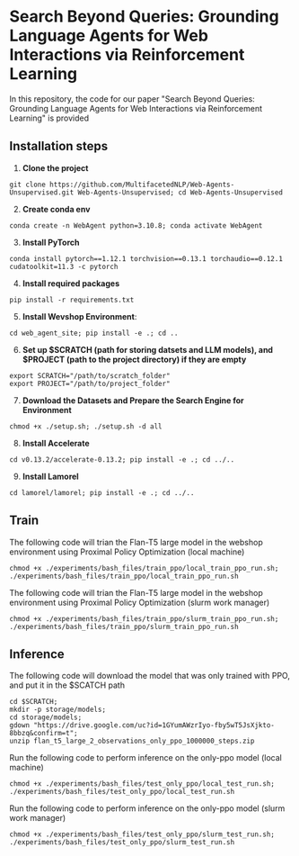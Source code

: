 # Search Beyond Queries: Grounding Language Agents for Web Interactions via Reinforcement Learning

In this repository, the code for our paper "Search Beyond Queries: Grounding Language Agents for Web
Interactions via Reinforcement Learning" is provided

## Installation steps

1. **Clone the project**
```
git clone https://github.com/MultifacetedNLP/Web-Agents-Unsupervised.git Web-Agents-Unsupervised; cd Web-Agents-Unsupervised
```
2. **Create conda env**
```
conda create -n WebAgent python=3.10.8; conda activate WebAgent
```
3. **Install PyTorch**
```
conda install pytorch==1.12.1 torchvision==0.13.1 torchaudio==0.12.1 cudatoolkit=11.3 -c pytorch
```
4. **Install required packages**
```
pip install -r requirements.txt
```
5. **Install Wevshop Environment**: 
```
cd web_agent_site; pip install -e .; cd ..
```
6. **Set up $SCRATCH (path for storing datsets and LLM models), and $PROJECT (path to the project directory) if they are empty**
```
export SCRATCH="/path/to/scratch_folder"
export PROJECT="/path/to/project_folder"
```
7. **Download the Datasets and Prepare the Search Engine for Environment**
```
chmod +x ./setup.sh; ./setup.sh -d all
```
8. **Install Accelerate**
```
cd v0.13.2/accelerate-0.13.2; pip install -e .; cd ../..
```
9. **Install Lamorel**
```
cd lamorel/lamorel; pip install -e .; cd ../..
```

## Train
The following code will trian the Flan-T5 large model in the webshop environment using Proximal Policy Optimization (local machine)
```
chmod +x ./experiments/bash_files/train_ppo/local_train_ppo_run.sh;
./experiments/bash_files/train_ppo/local_train_ppo_run.sh
```
The following code will trian the Flan-T5 large model in the webshop environment using Proximal Policy Optimization (slurm work manager)
```
chmod +x ./experiments/bash_files/train_ppo/slurm_train_ppo_run.sh;
./experiments/bash_files/train_ppo/slurm_train_ppo_run.sh
```

## Inference
The following code will download the model that was only trained with PPO, and put it in the $SCATCH path
```
cd $SCRATCH;
mkdir -p storage/models;
cd storage/models;
gdown "https://drive.google.com/uc?id=1GYumAWzrIyo-fby5wT5JsXjkto-8bbzq&confirm=t";
unzip flan_t5_large_2_observations_only_ppo_1000000_steps.zip
```
Run the following code to perform inference on the only-ppo model (local machine)
```
chmod +x ./experiments/bash_files/test_only_ppo/local_test_run.sh;
./experiments/bash_files/test_only_ppo/local_test_run.sh
```
Run the following code to perform inference on the only-ppo model (slurm work manager)
```
chmod +x ./experiments/bash_files/test_only_ppo/slurm_test_run.sh;
./experiments/bash_files/test_only_ppo/slurm_test_run.sh
```
